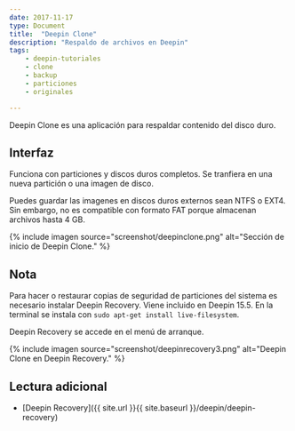 ```yaml
---
date: 2017-11-17
type: Document
title:  "Deepin Clone"
description: "Respaldo de archivos en Deepin"
tags:
    - deepin-tutoriales
    - clone
    - backup
    - particiones
    - originales

---
```


Deepin Clone es una aplicación para respaldar contenido del disco duro.

## Interfaz
Funciona con particiones y discos duros completos. Se tranfiera en una nueva partición o una imagen de disco.

Puedes guardar las imagenes en discos duros externos sean NTFS o EXT4. Sin embargo, no es compatible con formato FAT porque almacenan archivos hasta 4 GB.

{% include imagen source="screenshot/deepinclone.png" alt="Sección de inicio de Deepin Clone." %}

## Nota
Para hacer o restaurar copias de seguridad de particiones del sistema es necesario instalar Deepin Recovery. Viene incluido en Deepin 15.5. En la terminal se instala con `sudo apt-get install live-filesystem`.

Deepin Recovery se accede en el menú de arranque.

{% include imagen source="screenshot/deepinrecovery3.png" alt="Deepin Clone en Deepin Recovery." %}

## Lectura adicional
* [Deepin Recovery]({{ site.url }}{{ site.baseurl }}/deepin/deepin-recovery)
